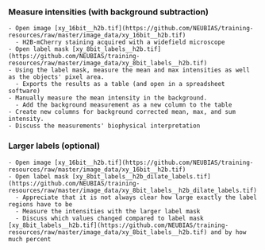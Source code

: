 ### Measure intensities (with background subtraction)
    - Open image [xy_16bit__h2b.tif](https://github.com/NEUBIAS/training-resources/raw/master/image_data/xy_16bit__h2b.tif)
      - H2B-mCherry staining acquired with a widefield microscope
    - Open label mask [xy_8bit_labels__h2b.tif](https://github.com/NEUBIAS/training-resources/raw/master/image_data/xy_8bit_labels__h2b.tif)
    - Using the label mask, measure the mean and max intensities as well as the objects' pixel area.
      - Exports the results as a table (and open in a spreadsheet software)
    - Manually measure the mean intensity in the background.
      - Add the background measurement as a new column to the table
    - Create new columns for background corrected mean, max, and sum intensity.
    - Discuss the measurements' biophysical interpretation
	
### Larger labels (optional)
    - Open image [xy_16bit__h2b.tif](https://github.com/NEUBIAS/training-resources/raw/master/image_data/xy_16bit__h2b.tif) 
    - Open label mask [xy_8bit_labels__h2b_dilate_labels.tif](https://github.com/NEUBIAS/training-resources/raw/master/image_data/xy_8bit_labels__h2b_dilate_labels.tif)
      - Appreciate that it is not always clear how large exactly the label regions have to be
      - Measure the intensities with the larger label mask
      - Discuss which values changed compared to label mask [xy_8bit_labels__h2b.tif](https://github.com/NEUBIAS/training-resources/raw/master/image_data/xy_8bit_labels__h2b.tif) and by how much percent
